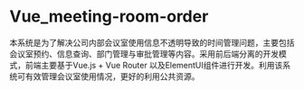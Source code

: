 # Vue_meeting-room-order
本系统是为了解决公司内部会议室使用信息不透明导致的时间管理问题，主要包括会议室预约、信息查询、部门管理与审批管理等内容。采用前后端分离的开发模式，前端主要基于Vue.js + Vue Router 以及ElementUI组件进行开发。利用该系统可有效管理会议室使用情况，更好的利用公共资源。

